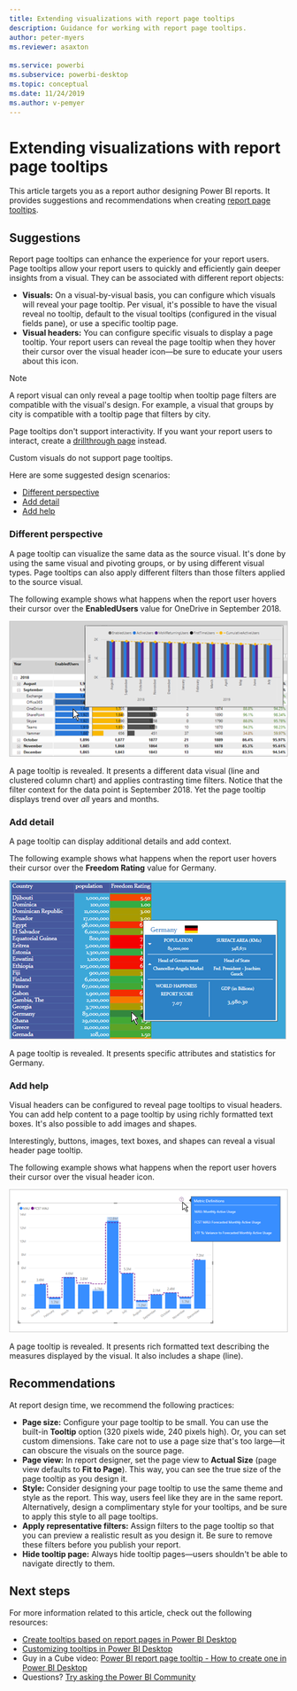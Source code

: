 ```yaml
---
title: Extending visualizations with report page tooltips
description: Guidance for working with report page tooltips.
author: peter-myers
ms.reviewer: asaxton

ms.service: powerbi
ms.subservice: powerbi-desktop
ms.topic: conceptual
ms.date: 11/24/2019
ms.author: v-pemyer
---
```


# Extending visualizations with report page tooltips

This article targets you as a report author designing Power BI reports. It provides suggestions and recommendations when creating [report page tooltips](../desktop-tooltips.md).

## Suggestions

Report page tooltips can enhance the experience for your report users. Page tooltips allow your report users to quickly and efficiently gain deeper insights from a visual. They can be associated with different report objects:

- **Visuals:** On a visual-by-visual basis, you can configure which visuals will reveal your page tooltip. Per visual, it's possible to have the visual reveal no tooltip, default to the visual tooltips (configured in the visual fields pane), or use a specific tooltip page.
- **Visual headers:** You can configure specific visuals to display a page tooltip. Your report users can reveal the page tooltip when they hover their cursor over the visual header icon—be sure to educate your users about this icon.

> [!NOTE]
> A report visual can only reveal a page tooltip when tooltip page filters are compatible with the visual's design. For example, a visual that groups by city is compatible with a tooltip page that filters by city.
>
> Page tooltips don't support interactivity. If you want your report users to interact, create a [drillthrough page](../desktop-drillthrough.md) instead.
>
> Custom visuals do not support page tooltips.

Here are some suggested design scenarios:

- [Different perspective](#different-perspective)
- [Add detail](#add-detail)
- [Add help](#add-help)

### Different perspective

A page tooltip can visualize the same data as the source visual. It's done by using the same visual and pivoting groups, or by using different visual types. Page tooltips can also apply different filters than those filters applied to the source visual.

The following example shows what happens when the report user hovers their cursor over the **EnabledUsers** value for OneDrive in September  2018.

![A matrix visual displays a grid of values grouped by year and month on the rows, and various measures along the columns. The report user has hovered their cursor over a single value. A page tooltip is revealed.](media/report-page-tooltips/suggestion-different-perspective.png)

A page tooltip is revealed. It presents a different data visual (line and clustered column chart) and applies contrasting time filters. Notice that the filter context for the data point is September 2018. Yet the page tooltip displays trend over _all_ years and months.

### Add detail

A page tooltip can display additional details and add context.

The following example shows what happens when the report user hovers their cursor over the **Freedom Rating** value for Germany.

![A table visual displays a grid of values. The table contains three columns: Country, Population, and Freedom Rating. The report user has hovered their cursor over the Freedom Rating value for Germany. A page tooltip is revealed. It presents specific attributes and statistics for Germany, including: Population, Surface Area, Head of Government, Head of State, World Happiness Report Score, and GDP.](media/report-page-tooltips/suggestion-add-details.png)

A page tooltip is revealed. It presents specific attributes and statistics for Germany.

### Add help

Visual headers can be configured to reveal page tooltips to visual headers. You can add help content to a page tooltip by using richly formatted text boxes. It's also possible to add images and shapes.

Interestingly, buttons, images, text boxes, and shapes can reveal a visual header page tooltip.

The following example shows what happens when the report user hovers their cursor over the visual header icon.

![A line and stacked column chart visual displays monthly results. The report user has hovered their cursor over the visual header icon (question mark icon).](media/report-page-tooltips/suggestion-add-help.png)

A page tooltip is revealed. It presents rich formatted text describing the measures displayed by the visual. It also includes a shape (line).

## Recommendations

At report design time, we recommend the following practices:

- **Page size:** Configure your page tooltip to be small. You can use the built-in **Tooltip** option (320 pixels wide, 240 pixels high). Or, you can set custom dimensions. Take care not to use a page size that's too large—it can obscure the visuals on the source page.
- **Page view:** In report designer, set the page view to **Actual Size** (page view defaults to **Fit to Page**). This way, you can see the true size of the page tooltip as you design it.
- **Style:** Consider designing your page tooltip to use the same theme and style as the report. This way, users feel like they are in the same report. Alternatively, design a complimentary style for your tooltips, and be sure to apply this style to all page tooltips.
- **Apply representative filters:** Assign filters to the page tooltip so that you can preview a realistic result as you design it. Be sure to remove these filters before you publish your report.
- **Hide tooltip page:** Always hide tooltip pages—users shouldn't be able to navigate directly to them.

## Next steps

For more information related to this article, check out the following resources:

- [Create tooltips based on report pages in Power BI Desktop](../desktop-tooltips.md)
- [Customizing tooltips in Power BI Desktop](../desktop-custom-tooltips.md)
- Guy in a Cube video: [Power BI report page tooltip - How to create one in Power BI Desktop](https://www.youtube.com/watch?v=URTA7JZsAtw)
- Questions? [Try asking the Power BI Community](https://community.powerbi.com/)
